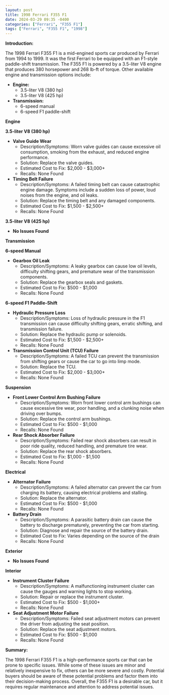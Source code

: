 ```yaml
---
layout: post
title: 1998 Ferrari F355 F1
date: 2024-03-29 09:35 -0400
categories: ["Ferrari", "F355 F1"]
tags: ["Ferrari", "F355 F1", "1998"]
---
```

**Introduction:**

The 1998 Ferrari F355 F1 is a mid-engined sports car produced by Ferrari from 1994 to 1999. It was the first Ferrari to be equipped with an F1-style paddle-shift transmission. The F355 F1 is powered by a 3.5-liter V8 engine that produces 380 horsepower and 268 lb-ft of torque. Other available engine and transmission options include:

* **Engine:**
    * 3.5-liter V8 (380 hp)
    * 3.5-liter V8 (425 hp)
* **Transmission:**
    * 6-speed manual
    * 6-speed F1 paddle-shift

**Engine**

**3.5-liter V8 (380 hp)**

* **Valve Guide Wear**
    * Description/Symptoms: Worn valve guides can cause excessive oil consumption, smoking from the exhaust, and reduced engine performance.
    * Solution: Replace the valve guides.
    * Estimated Cost to Fix: $2,000 - $3,000+
    * Recalls: None Found
* **Timing Belt Failure**
    * Description/Symptoms: A failed timing belt can cause catastrophic engine damage. Symptoms include a sudden loss of power, loud noises from the engine, and oil leaks.
    * Solution: Replace the timing belt and any damaged components.
    * Estimated Cost to Fix: $1,500 - $2,500+
    * Recalls: None Found

**3.5-liter V8 (425 hp)**

* **No Issues Found**

**Transmission**

**6-speed Manual**

* **Gearbox Oil Leak**
    * Description/Symptoms: A leaky gearbox can cause low oil levels, difficulty shifting gears, and premature wear of the transmission components.
    * Solution: Replace the gearbox seals and gaskets.
    * Estimated Cost to Fix: $500 - $1,000
    * Recalls: None Found

**6-speed F1 Paddle-Shift**

* **Hydraulic Pressure Loss**
    * Description/Symptoms: Loss of hydraulic pressure in the F1 transmission can cause difficulty shifting gears, erratic shifting, and transmission failure.
    * Solution: Replace the hydraulic pump or solenoids.
    * Estimated Cost to Fix: $1,500 - $2,500+
    * Recalls: None Found
* **Transmission Control Unit (TCU) Failure**
    * Description/Symptoms: A failed TCU can prevent the transmission from shifting gears or cause the car to go into limp mode.
    * Solution: Replace the TCU.
    * Estimated Cost to Fix: $2,000 - $3,000+
    * Recalls: None Found

**Suspension**

* **Front Lower Control Arm Bushing Failure**
    * Description/Symptoms: Worn front lower control arm bushings can cause excessive tire wear, poor handling, and a clunking noise when driving over bumps.
    * Solution: Replace the control arm bushings.
    * Estimated Cost to Fix: $500 - $1,000
    * Recalls: None Found
* **Rear Shock Absorber Failure**
    * Description/Symptoms: Failed rear shock absorbers can result in poor ride quality, reduced handling, and premature tire wear.
    * Solution: Replace the rear shock absorbers.
    * Estimated Cost to Fix: $1,000 - $1,500
    * Recalls: None Found

**Electrical**

* **Alternator Failure**
    * Description/Symptoms: A failed alternator can prevent the car from charging its battery, causing electrical problems and stalling.
    * Solution: Replace the alternator.
    * Estimated Cost to Fix: $500 - $1,000
    * Recalls: None Found
* **Battery Drain**
    * Description/Symptoms: A parasitic battery drain can cause the battery to discharge prematurely, preventing the car from starting.
    * Solution: Diagnose and repair the source of the battery drain.
    * Estimated Cost to Fix: Varies depending on the source of the drain
    * Recalls: None Found

**Exterior**

* **No Issues Found**

**Interior**

* **Instrument Cluster Failure**
    * Description/Symptoms: A malfunctioning instrument cluster can cause the gauges and warning lights to stop working.
    * Solution: Repair or replace the instrument cluster.
    * Estimated Cost to Fix: $500 - $1,000+
    * Recalls: None Found
* **Seat Adjustment Motor Failure**
    * Description/Symptoms: Failed seat adjustment motors can prevent the driver from adjusting the seat position.
    * Solution: Replace the seat adjustment motors.
    * Estimated Cost to Fix: $500 - $1,000
    * Recalls: None Found

**Summary:**

The 1998 Ferrari F355 F1 is a high-performance sports car that can be prone to specific issues. While some of these issues are minor and relatively inexpensive to fix, others can be more severe and costly. Potential buyers should be aware of these potential problems and factor them into their decision-making process. Overall, the F355 F1 is a desirable car, but it requires regular maintenance and attention to address potential issues.

